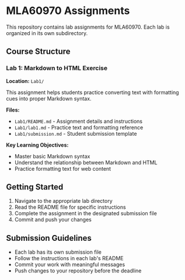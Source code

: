 # MLA60970 Assignments

This repository contains lab assignments for MLA60970. Each lab is organized in its own subdirectory.

## Course Structure

### Lab 1: Markdown to HTML Exercise
**Location:** `Lab1/`

This assignment helps students practice converting text with formatting cues into proper Markdown syntax.

**Files:**
- `Lab1/README.md` - Assignment details and instructions
- `Lab1/lab1.md` - Practice text and formatting reference
- `Lab1/submission.md` - Student submission template

**Key Learning Objectives:**
- Master basic Markdown syntax
- Understand the relationship between Markdown and HTML
- Practice formatting text for web content

## Getting Started
1. Navigate to the appropriate lab directory
2. Read the README file for specific instructions
3. Complete the assignment in the designated submission file
4. Commit and push your changes

## Submission Guidelines
- Each lab has its own submission file
- Follow the instructions in each lab's README
- Commit your work with meaningful messages
- Push changes to your repository before the deadline
